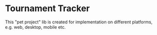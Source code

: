 # Tournament Tracker
This "pet project" lib is created for implementation on different platforms, e.g. web, desktop, mobile etc.
